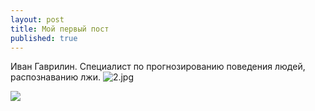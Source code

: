 ```yaml
---
layout: post
title: Мой первый пост
published: true
---
```


Иван Гаврилин. Специалист по прогнозированию поведения людей, распознаванию лжи.
![2.jpg]({{site.baseurl}}blog/_posts/2.jpg)

<img src="blog/_posts/2.jpg">

